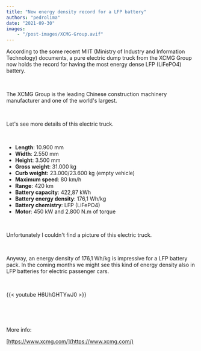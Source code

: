 ```yaml
---
title: "New energy density record for a LFP battery"
authors: "pedrolima"
date: "2021-09-30"
images: 
    - "/post-images/XCMG-Group.avif"
---
```


According to the some recent MIIT (Ministry of Industry and Information Technology) documents, a pure electric dump truck from the XCMG Group now holds the record for having the most energy dense LFP (LiFePO4) battery.

 

The XCMG Group is the leading Chinese construction machinery manufacturer and one of the world's largest.

 

Let's see more details of this electric truck.

 

- **Length**: 10.900 mm
- **Width**: 2.550 mm
- **Height**: 3.500 mm
- **Gross weight**: 31.000 kg
- **Curb weight:** 23.000/23.600 kg (empty vehicle)
- **Maximum speed**: 80 km/h
- **Range**: 420 km
- **Battery capacity**: 422,87 kWh
- **Battery energy density**: 176,1 Wh/kg
- **Battery chemistry**: LFP (LiFePO4)
- **Motor**: 450 kW and 2.800 N.m of torque

 

Unfortunately I couldn't find a picture of this electric truck.

 

Anyway, an energy density of 176,1 Wh/kg is impressive for a LFP battery pack. In the coming months we might see this kind of energy density also in LFP batteries for electric passenger cars.

 

{{< youtube H6UhGHTYwJ0 >}}

 

 

More info:

[https://www.xcmg.com/](https://www.xcmg.com/)
